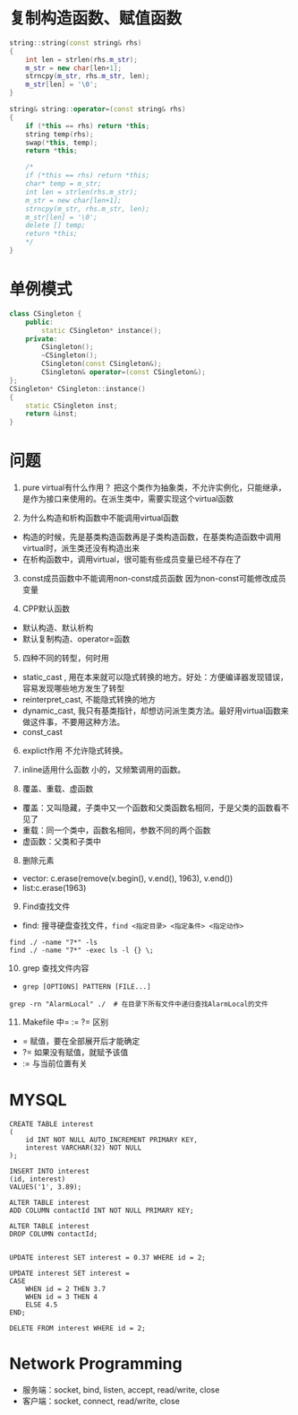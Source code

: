 
# 复制构造函数、赋值函数
```cpp
string::string(const string& rhs)
{
    int len = strlen(rhs.m_str);
    m_str = new char[len+1];
    strncpy(m_str, rhs.m_str, len);
    m_str[len] = '\0';
}

string& string::operator=(const string& rhs)
{
    if (*this == rhs) return *this;
    string temp(rhs);
    swap(*this, temp);
    return *this;

    /*
    if (*this == rhs) return *this;
    char* temp = m_str;
    int len = strlen(rhs.m_str);
    m_str = new char[len+1];
    strncpy(m_str, rhs.m_str, len);
    m_str[len] = '\0';
    delete [] temp;
    return *this;
    */
}
```

# 单例模式
```CPP
class CSingleton {
    public:
        static CSingleton* instance();
    private:
        CSingleton();
        ~CSingleton();
        CSingleton(const CSingleton&);
        CSingleton& operator=(const CSingleton&);
};
CSingleton* CSingleton::instance()
{
    static CSingleton inst;
    return &inst;
}
```

# 问题
1. pure virtual有什么作用？
    把这个类作为抽象类，不允许实例化，只能继承，是作为接口来使用的。在派生类中，需要实现这个virtual函数

2. 为什么构造和析构函数中不能调用virtual函数
+ 构造的时候，先是基类构造函数再是子类构造函数，在基类构造函数中调用virtual时，派生类还没有构造出来
+ 在析构函数中，调用virtual，很可能有些成员变量已经不存在了

3. const成员函数中不能调用non-const成员函数
因为non-const可能修改成员变量

4. CPP默认函数
+ 默认构造、默认析构
+ 默认复制构造、operator=函数

5. 四种不同的转型，何时用
+ static_cast , 用在本来就可以隐式转换的地方。好处：方便编译器发现错误，容易发现哪些地方发生了转型
+ reinterpret_cast, 不能隐式转换的地方
+ dynamic_cast, 我只有基类指针，却想访问派生类方法。最好用virtual函数来做这件事，不要用这种方法。
+ const_cast

6. explict作用
不允许隐式转换。

7. inline适用什么函数
小的，又频繁调用的函数。

8. 覆盖、重载、虚函数
+ 覆盖：又叫隐藏，子类中又一个函数和父类函数名相同，于是父类的函数看不见了
+ 重载：同一个类中，函数名相同，参数不同的两个函数
+ 虚函数：父类和子类中


8. 删除元素
+ vector: c.erase(remove(v.begin(), v.end(), 1963), v.end())
+ list:c.erase(1963)

9. Find查找文件
+ find: 搜寻硬盘查找文件，`find <指定目录> <指定条件> <指定动作>`
```
find ./ -name "7*" -ls
find ./ -name "7*" -exec ls -l {} \;
```

10. grep 查找文件内容
+ `grep [OPTIONS] PATTERN [FILE...]`
```
grep -rn "AlarmLocal" ./  # 在目录下所有文件中递归查找AlarmLocal的文件
```

11. Makefile 中=  :=  ?= 区别
+ = 赋值，要在全部展开后才能确定
+ ?= 如果没有赋值，就赋予该值
+ := 与当前位置有关


# MYSQL
```MYSQL
CREATE TABLE interest
(
    id INT NOT NULL AUTO_INCREMENT PRIMARY KEY,
    interest VARCHAR(32) NOT NULL
);

INSERT INTO interest
(id, interest)
VALUES('1', 3.89);

ALTER TABLE interest
ADD COLUMN contactId INT NOT NULL PRIMARY KEY;

ALTER TABLE interest
DROP COLUMN contactId;


UPDATE interest SET interest = 0.37 WHERE id = 2;

UPDATE interest SET interest =
CASE
    WHEN id = 2 THEN 3.7
    WHEN id = 3 THEN 4
    ELSE 4.5
END;

DELETE FROM interest WHERE id = 2;
```

# Network Programming
+ 服务端：socket, bind, listen, accept, read/write, close
+ 客户端：socket, connect, read/write, close
